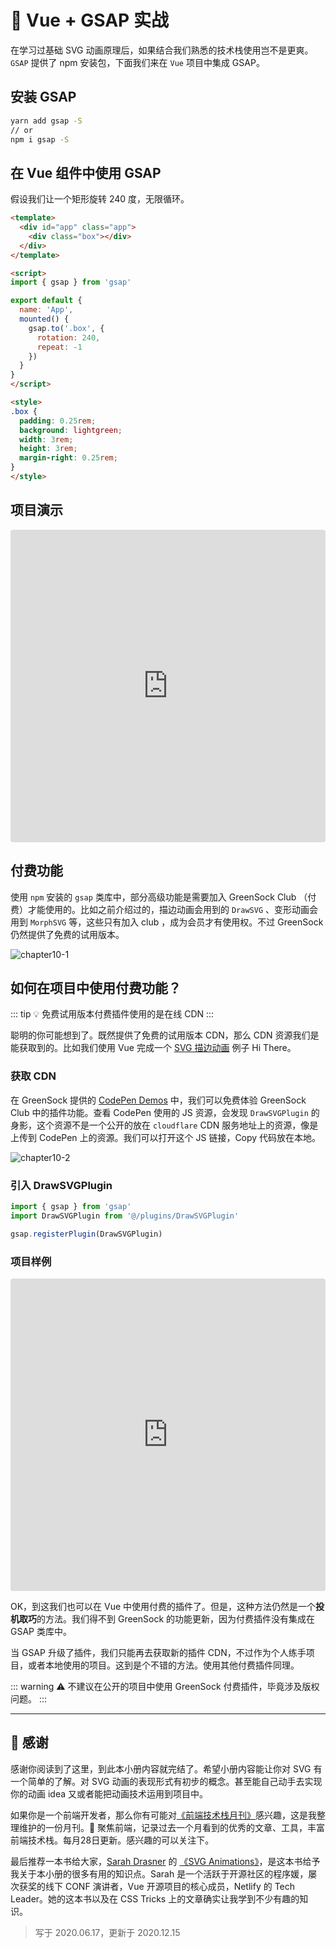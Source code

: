 # 🤟 Vue + GSAP 实战

在学习过基础 SVG 动画原理后，如果结合我们熟悉的技术栈使用岂不是更爽。`GSAP` 提供了 npm 安装包，下面我们来在 `Vue` 项目中集成 GSAP。

## 安装 GSAP

```bash
yarn add gsap -S
// or
npm i gsap -S
```

## 在 Vue 组件中使用 GSAP

假设我们让一个矩形旋转 240 度，无限循环。

```html
<template>
  <div id="app" class="app">
    <div class="box"></div>
  </div>
</template>

<script>
import { gsap } from 'gsap'

export default {
  name: 'App',
  mounted() {
    gsap.to('.box', {
      rotation: 240,
      repeat: -1
    })
  }
}
</script>

<style>
.box {
  padding: 0.25rem;
  background: lightgreen;
  width: 3rem;
  height: 3rem;
  margin-right: 0.25rem;
}
</style>
```

## 项目演示

<iframe src="https://codesandbox.io/embed/vue-gsap-demo1-o75xd?fontsize=14&hidenavigation=1&theme=dark&view=preview"
  style="width:100%; height:500px; border:0; border-radius: 4px; overflow:hidden;"
  title="Vue + GSAP Demo1"
  allow="accelerometer; ambient-light-sensor; camera; encrypted-media; geolocation; gyroscope; hid; microphone; midi; payment; usb; vr; xr-spatial-tracking"
  sandbox="allow-forms allow-modals allow-popups allow-presentation allow-same-origin allow-scripts"
></iframe>

## 付费功能

使用 `npm` 安装的 `gsap` 类库中，部分高级功能是需要加入 GreenSock Club （付费）才能使用的。比如之前介绍过的，描边动画会用到的 `DrawSVG` 、变形动画会用到 `MorphSVG` 等，这些只有加入 club ，成为会员才有使用权。不过 GreenSock 仍然提供了免费的试用版本。

![chapter10-1](./public/chapter10-1.png)

## 如何在项目中使用付费功能？

::: tip
💡 免费试用版本付费插件使用的是在线 CDN
:::

聪明的你可能想到了。既然提供了免费的试用版本 CDN，那么 CDN 资源我们是能获取到的。比如我们使用 Vue 完成一个 [SVG 描边动画](https://www.notion.so/svganimation/SVG-Stroke-f3f8741b236849fe8dd1707579cd2e5f) 例子 Hi There。

### 获取 CDN

在 GreenSock 提供的 [CodePen Demos](https://codepen.io/GreenSock/pen/aYYOdN) 中，我们可以免费体验 GreenSock Club 中的插件功能。查看 CodePen 使用的 JS 资源，会发现 `DrawSVGPlugin` 的身影，这个资源不是一个公开的放在 `cloudflare` CDN 服务地址上的资源，像是上传到 CodePen 上的资源。我们可以打开这个 JS 链接，Copy 代码放在本地。

![chapter10-2](./public/chapter10-2.png)

### 引入 DrawSVGPlugin

```js
import { gsap } from 'gsap'
import DrawSVGPlugin from '@/plugins/DrawSVGPlugin'

gsap.registerPlugin(DrawSVGPlugin)
```

### 项目样例

<iframe src="https://codesandbox.io/embed/vue-gsap-hi-there-demo-pridr?fontsize=14&hidenavigation=1&theme=dark&view=preview"
  style="width:100%; height:500px; border:0; border-radius: 4px; overflow:hidden;"
  title="Vue + GSAP Hi There Demo"
  allow="accelerometer; ambient-light-sensor; camera; encrypted-media; geolocation; gyroscope; hid; microphone; midi; payment; usb; vr; xr-spatial-tracking"
  sandbox="allow-forms allow-modals allow-popups allow-presentation allow-same-origin allow-scripts"
></iframe>

OK，到这我们也可以在 Vue 中使用付费的插件了。但是，这种方法仍然是一个**投机取巧**的方法。我们得不到 GreenSock 的功能更新，因为付费插件没有集成在 GSAP 类库中。

当 GSAP 升级了插件，我们只能再去获取新的插件 CDN，不过作为个人练手项目，或者本地使用的项目。这到是个不错的方法。使用其他付费插件同理。

::: warning
⚠️ 不建议在公开的项目中使用 GreenSock 付费插件，毕竟涉及版权问题。
:::

---

## 🙏 感谢

感谢你阅读到了这里，到此本小册内容就完结了。希望小册内容能让你对 SVG 有一个简单的了解。对 SVG 动画的表现形式有初步的概念。甚至能自己动手去实现你的动画 idea 又或者能把动画技术运用到项目中。

如果你是一个前端开发者，那么你有可能对[《前端技术栈月刊》](https://xiaoluoboding.github.io/monthly/)感兴趣，这是我整理维护的一份月刊。📖 聚焦前端，记录过去一个月看到的优秀的文章、工具，丰富前端技术栈。每月28日更新。感兴趣的可以关注下。

最后推荐一本书给大家，[Sarah Drasner](https://twitter.com/sarah_edo) 的 [《SVG Animations》](https://www.oreilly.com/library/view/svg-animations/9781491939697/)，是这本书给予我关于本小册的很多有用的知识点。Sarah 是一个活跃于开源社区的程序媛，屡次获奖的线下 CONF 演讲者，Vue 开源项目的核心成员，Netlify 的 Tech Leader。她的这本书以及在 CSS Tricks 上的文章确实让我学到不少有趣的知识。

> 写于 2020.06.17，更新于 2020.12.15
